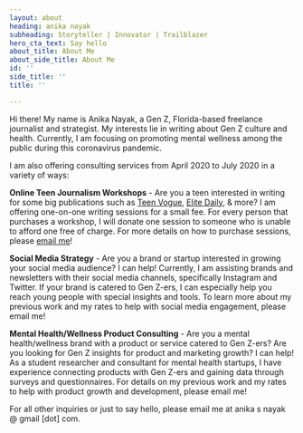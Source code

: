 ```yaml
---
layout: about
heading: anika nayak
subheading: Storyteller | Innovator | Trailblazer
hero_cta_text: Say hello
about_title: About Me
about_side_title: About Me
id: ''
side_title: ''
title: ''

---
```

Hi there! My name is Anika Nayak, a Gen Z, Florida-based freelance journalist and strategist. My interests lie in writing about Gen Z culture and health. Currently, I am focusing on promoting mental wellness among the public during this coronavirus pandemic. 

I am also offering consulting services from April 2020 to July 2020 in a variety of ways: 

**Online Teen Journalism Workshops** - Are you a teen interested in writing for some big publications such as [Teen Vogue](https://www.teenvogue.com/ "Teen Vogue"), [Elite Daily](https://www.elitedaily.com/ "Elite Daily"), & more? I am offering one-on-one writing sessions for a small fee. For every person that purchases a workshop, I will donate one session to someone who is unable to afford one free of charge. For more details on how to purchase sessions, please [email me](malito:anikasnayak@gmail.com "email me")!

**Social Media Strategy** - Are you a brand or startup interested in growing your social media audience? I can help! Currently, I am assisting brands and newsletters with their social media channels, specifically Instagram and Twitter. If your brand is catered to Gen Z-ers, I can especially help you reach young people with special insights and tools. To learn more about my previous work and my rates to help with social media engagement, please email me!

**Mental Health/Wellness Product Consulting** - Are you a mental health/wellness brand with a product or service catered to Gen Z-ers? Are you looking for Gen Z insights for product and marketing growth? I can help! As a student researcher and consultant for mental health startups, I have experience connecting products with Gen Z-ers and gaining data through surveys and questionnaires. For details on my previous work and my rates to help with product growth and development, please email me!

For all other inquiries or just to say hello, please email me at anika s nayak @ gmail \[dot\] com. 
